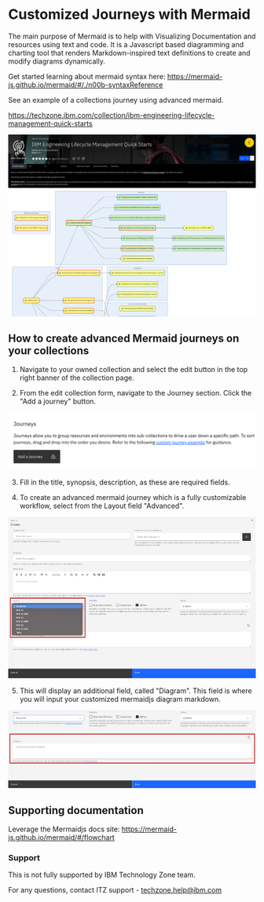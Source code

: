 # Customized Journeys with Mermaid

The main purpose of Mermaid is to help with Visualizing Documentation and resources using text and code. It is a Javascript based diagramming and charting tool that renders Markdown-inspired text definitions to create and modify diagrams dynamically. 

Get started learning about mermaid syntax here: https://mermaid-js.github.io/mermaid/#/./n00b-syntaxReference

See an example of a collections journey using advanced mermaid. 

https://techzone.ibm.com/collection/ibm-engineering-lifecycle-management-quick-starts

![example mermaid collection](Images/example-mermaid-collection.png)


## How to create advanced Mermaid journeys on your collections

1. Navigate to your owned collection and select the edit button in the top right banner of the collection page.

2. From the edit collection form, navigate to the Journey section. Click the "Add a journey" button.

![add a journey](Images/edit%20collection%20add%20journey%20section.png)

3. Fill in the title, synopsis, description, as these are required fields. 

4. To create an advanced mermaid journey which is a fully customizable workflow, select from the Layout field "Advanced".

![create advanced mermaid journey](Images/advanced-mermaid-journeys.png)

5. This will display an additional field, called "Diagram". This field is where you will input your customized mermaidjs diagram markdown. 

![diagram journey field](Images/Diagram-journey-section.png)

## Supporting documentation

Leverage the Mermaidjs docs site: https://mermaid-js.github.io/mermaid/#/flowchart


### Support 

This is not fully supported by IBM Technology Zone team. 

For any questions, contact ITZ support - techzone.help@ibm.com

